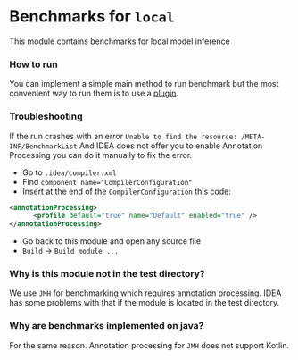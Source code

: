 # Benchmarks for `local`

This module contains benchmarks for local model inference

### How to run

You can implement a simple main method to run benchmark but the most convenient way to run them is to use
a [plugin](https://plugins.jetbrains.com/plugin/7529-jmh-java-microbenchmark-harness).

### Troubleshooting
If the run crashes with an error
```Unable to find the resource: /META-INF/BenchmarkList```
And IDEA does not offer you to enable Annotation Processing you can do it manually to fix the error.
- Go to `.idea/compiler.xml`
- Find `component name="CompilerConfiguration"`
- Insert at the end of the `CompilerConfiguration` this code:
```xml
<annotationProcessing>
      <profile default="true" name="Default" enabled="true" />
</annotationProcessing>
```
- Go back to this module and open any source file
- `Build` -> `Build module ...`

### Why is this module not in the test directory?

We use `JMH` for benchmarking which requires annotation processing. IDEA has some problems with that if the module is located in the test
directory.

### Why are benchmarks implemented on java?
For the same reason. Annotation processing for `JMH` does not support Kotlin.

